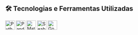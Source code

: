 ## 🛠️ Tecnologias e Ferramentas Utilizadas

<p align="left">
  <img src="https://img.shields.io/badge/Python-3.x-blue?logo=python&logoColor=white" alt="Python" height="30"/>
  <img src="https://img.shields.io/badge/Pandas-Data_Analysis-yellow?logo=pandas&logoColor=white" alt="Pandas" height="30"/>
  <img src="https://img.shields.io/badge/Matplotlib-Visualization-orange?logo=matplotlib&logoColor=white" alt="Matplotlib" height="30"/>
  <img src="https://img.shields.io/badge/Seaborn-Visualization-blue?logo=seaborn&logoColor=white" alt="Seaborn" height="30"/>
  <img src="https://img.shields.io/badge/Google_Colab-Notebook-yellow?logo=googlecolab&logoColor=white" alt="Google Colab" height="30"/>
</p>
